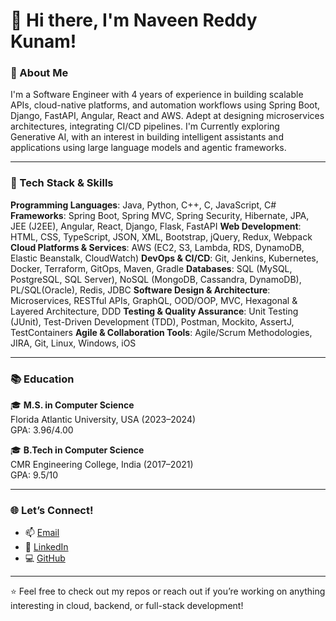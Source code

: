 # 👋 Hi there, I'm Naveen Reddy Kunam!

### 🧠 About Me

I'm a Software Engineer with 4 years of experience in building scalable APIs, cloud-native platforms, and automation workflows using Spring Boot, Django, FastAPI, Angular, React and AWS. Adept at designing microservices architectures, integrating CI/CD pipelines. I'm Currently exploring Generative AI, with an interest in building intelligent assistants and applications using large language models and agentic frameworks.

---

### 🚀 Tech Stack & Skills

**Programming Languages**:  Java, Python, C++, C, JavaScript, C# 
**Frameworks**: Spring Boot, Spring MVC, Spring Security, Hibernate, JPA, JEE (J2EE), Angular, React, Django, Flask, FastAPI 
**Web Development**: HTML, CSS, TypeScript, JSON, XML, Bootstrap, jQuery, Redux, Webpack 
**Cloud Platforms & Services**: AWS (EC2, S3, Lambda, RDS, DynamoDB, Elastic Beanstalk, CloudWatch) 
**DevOps & CI/CD**: Git, Jenkins, Kubernetes, Docker, Terraform, GitOps, Maven, Gradle 
**Databases**: SQL (MySQL, PostgreSQL, SQL Server), NoSQL (MongoDB, Cassandra, DynamoDB), PL/SQL(Oracle), Redis, JDBC 
**Software Design & Architecture**: Microservices, RESTful APIs, GraphQL, OOD/OOP, MVC, Hexagonal & Layered Architecture, DDD 
**Testing & Quality Assurance**: Unit Testing (JUnit), Test-Driven Development (TDD), Postman, Mockito, AssertJ, TestContainers 
**Agile & Collaboration Tools**: Agile/Scrum Methodologies, JIRA, Git, Linux, Windows, iOS

---

### 📚 Education

🎓 **M.S. in Computer Science**  
Florida Atlantic University, USA (2023–2024)  
GPA: 3.96/4.00  

🎓 **B.Tech in Computer Science**  
CMR Engineering College, India (2017–2021)  
GPA: 9.5/10

---

### 🌐 Let’s Connect!

- 📫 [Email](nrkunam@gmail.com)
- 💼 [LinkedIn](https://www.linkedin.com/in/kunam-naveen/)  
- 💻 [GitHub](https://github.com/NaveenKunam)

---

⭐️ Feel free to check out my repos or reach out if you’re working on anything interesting in cloud, backend, or full-stack development!
